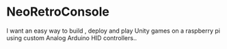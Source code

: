 # NeoRetroConsole
I want an easy way to build , deploy and play Unity games on a raspberry pi using custom Analog Arduino HID controllers..
